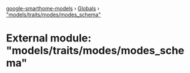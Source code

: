 [google-smarthome-models](../README.md) › [Globals](../globals.md) › ["models/traits/modes/modes_schema"](_models_traits_modes_modes_schema_.md)

# External module: "models/traits/modes/modes_schema"


